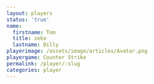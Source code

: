 ```yaml
---
layout: players
status: 'true'
name:
  firstname: Tom
  title: zeko
  lastname: Dilly
playerimage: /assets/image/articles/Avatar.png
playergame: Counter Strike
permalink: /player/:slug
categories: player
---
```

